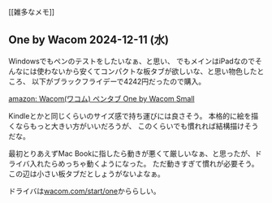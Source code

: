 [[雑多なメモ]]

## One by Wacom 2024-12-11 (水)

Windowsでもペンのテストをしたいなぁ、と思い、
でもメインはiPadなのでそんなには使わないから安くてコンパクトな板タブが欲しいな、と思い物色したところ、
以下がブラックフライデーで4242円だったので購入。

[amazon: Wacom(ワコム) ペンタブ One by Wacom Small](https://amzn.to/4gaiTLq)

Kindleとかと同じくらいのサイズ感で持ち運びには良さそう。
本格的に絵を描くならもっと大きい方がいいだろうが、
このくらいでも慣れれば結構描けそうだな。

最初とりあえずMac Bookに指したら動きが悪くて厳しいなぁ、と思ったが、ドライバ入れたらめっちゃ動くようになった。
ただ動きすぎて慣れが必要そう。この辺は小さい板タブだとしょうがないよなぁ。

ドライバは[wacom.com/start/one](https://wacom.com/start/one)かららしい。